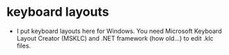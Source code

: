 # keyboard layouts
- I put keyboard layouts here for Windows. You need Microsoft Keyboard Layout Creator (MSKLC) and .NET framework (how old...) to edit .klc files.
